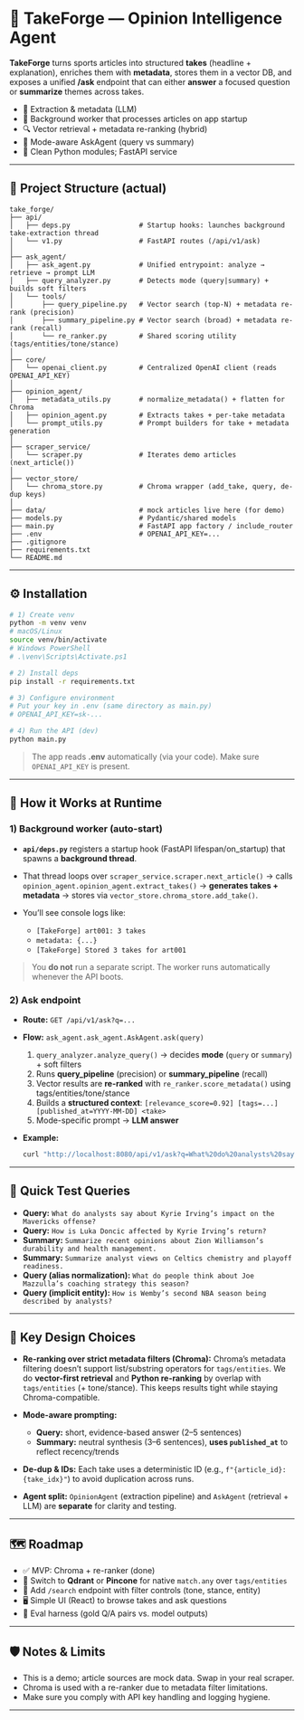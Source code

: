 # 🧠 TakeForge — Opinion Intelligence Agent

**TakeForge** turns sports articles into structured **takes** (headline + explanation), enriches them with **metadata**, stores them in a vector DB, and exposes a unified **/ask** endpoint that can either **answer** a focused question or **summarize** themes across takes.

- 🔎 Extraction & metadata (LLM)
- 🔁 Background worker that processes articles on app startup
- 🔍 Vector retrieval + metadata re-ranking (hybrid)
- 🤖 Mode-aware AskAgent (query vs summary)
- 🧰 Clean Python modules; FastAPI service

---

## 📁 Project Structure (actual)

```
take_forge/
├── api/
│   ├── deps.py                 # Startup hooks: launches background take-extraction thread
│   └── v1.py                   # FastAPI routes (/api/v1/ask)
│
├── ask_agent/
│   ├── ask_agent.py            # Unified entrypoint: analyze → retrieve → prompt LLM
│   ├── query_analyzer.py       # Detects mode (query|summary) + builds soft filters
│   └── tools/
│       ├── query_pipeline.py   # Vector search (top-N) + metadata re-rank (precision)
│       ├── summary_pipeline.py # Vector search (broad) + metadata re-rank (recall)
│       └── re_ranker.py        # Shared scoring utility (tags/entities/tone/stance)
│
├── core/
│   └── openai_client.py        # Centralized OpenAI client (reads OPENAI_API_KEY)
│
├── opinion_agent/
│   ├── metadata_utils.py       # normalize_metadata() + flatten for Chroma
│   ├── opinion_agent.py        # Extracts takes + per-take metadata
│   └── prompt_utils.py         # Prompt builders for take + metadata generation
│
├── scraper_service/
│   └── scraper.py              # Iterates demo articles (next_article())
│
├── vector_store/
│   └── chroma_store.py         # Chroma wrapper (add_take, query, de-dup keys)
│
├── data/                       # mock articles live here (for demo)
├── models.py                   # Pydantic/shared models
├── main.py                     # FastAPI app factory / include_router
├── .env                        # OPENAI_API_KEY=...
├── .gitignore
├── requirements.txt
└── README.md
```

---

## ⚙️ Installation

```bash
# 1) Create venv
python -m venv venv
# macOS/Linux
source venv/bin/activate
# Windows PowerShell
# .\venv\Scripts\Activate.ps1

# 2) Install deps
pip install -r requirements.txt

# 3) Configure environment
# Put your key in .env (same directory as main.py)
# OPENAI_API_KEY=sk-...

# 4) Run the API (dev)
python main.py
```

> The app reads **.env** automatically (via your code). Make sure `OPENAI_API_KEY` is present.

---

## 🚀 How it Works at Runtime

### 1) Background worker (auto-start)

- **`api/deps.py`** registers a startup hook (FastAPI lifespan/on_startup) that spawns a **background thread**.
- That thread loops over `scraper_service.scraper.next_article()` → calls `opinion_agent.opinion_agent.extract_takes()` → **generates takes + metadata** → stores via `vector_store.chroma_store.add_take()`.
- You’ll see console logs like:

  - `[TakeForge] art001: 3 takes`
  - `metadata: {...}`
  - `[TakeForge] Stored 3 takes for art001`

> You **do not** run a separate script. The worker runs automatically whenever the API boots.

### 2) Ask endpoint

- **Route:** `GET /api/v1/ask?q=...`

- **Flow:** `ask_agent.ask_agent.AskAgent.ask(query)`

  1. `query_analyzer.analyze_query()` → decides **mode** (`query` or `summary`) + soft filters
  2. Runs **query_pipeline** (precision) or **summary_pipeline** (recall)
  3. Vector results are **re-ranked** with `re_ranker.score_metadata()` using tags/entities/tone/stance
  4. Builds a **structured context**:
     `[relevance_score=0.92] [tags=...] [published_at=YYYY-MM-DD] <take>`
  5. Mode-specific prompt → **LLM answer**

- **Example:**

  ```bash
  curl "http://localhost:8080/api/v1/ask?q=What%20do%20analysts%20say%20about%20Kyrie%20Irving%E2%80%99s%20impact%20on%20the%20Mavericks%20offense?"
  ```

---

## 🧪 Quick Test Queries

- **Query:**
  `What do analysts say about Kyrie Irving’s impact on the Mavericks offense?`
- **Query:**
  `How is Luka Doncic affected by Kyrie Irving’s return?`
- **Summary:**
  `Summarize recent opinions about Zion Williamson’s durability and health management.`
- **Summary:**
  `Summarize analyst views on Celtics chemistry and playoff readiness.`
- **Query (alias normalization):**
  `What do people think about Joe Mazzulla’s coaching strategy this season?`
- **Query (implicit entity):**
  `How is Wemby’s second NBA season being described by analysts?`

---

## 🧠 Key Design Choices

- **Re-ranking over strict metadata filters (Chroma):**
  Chroma’s metadata filtering doesn’t support list/substring operators for `tags/entities`.
  We do **vector-first retrieval** and **Python re-ranking** by overlap with `tags/entities` (+ tone/stance).
  This keeps results tight while staying Chroma-compatible.

- **Mode-aware prompting:**

  - **Query:** short, evidence-based answer (2–5 sentences)
  - **Summary:** neutral synthesis (3–6 sentences), **uses `published_at`** to reflect recency/trends

- **De-dup & IDs:**
  Each take uses a deterministic ID (e.g., `f"{article_id}:{take_idx}"`) to avoid duplication across runs.

- **Agent split:**
  `OpinionAgent` (extraction pipeline) and `AskAgent` (retrieval + LLM) are **separate** for clarity and testing.

---

## 🗺️ Roadmap

- ✅ MVP: Chroma + re-ranker (done)
- 🔁 Switch to **Qdrant** or **Pincone** for native `match.any` over `tags/entities`
- 🧭 Add `/search` endpoint with filter controls (tone, stance, entity)
- 🖥️ Simple UI (React) to browse takes and ask questions
- 🧪 Eval harness (gold Q/A pairs vs. model outputs)

---

## 🛡️ Notes & Limits

- This is a demo; article sources are mock data. Swap in your real scraper.
- Chroma is used with a re-ranker due to metadata filter limitations.
- Make sure you comply with API key handling and logging hygiene.

---
